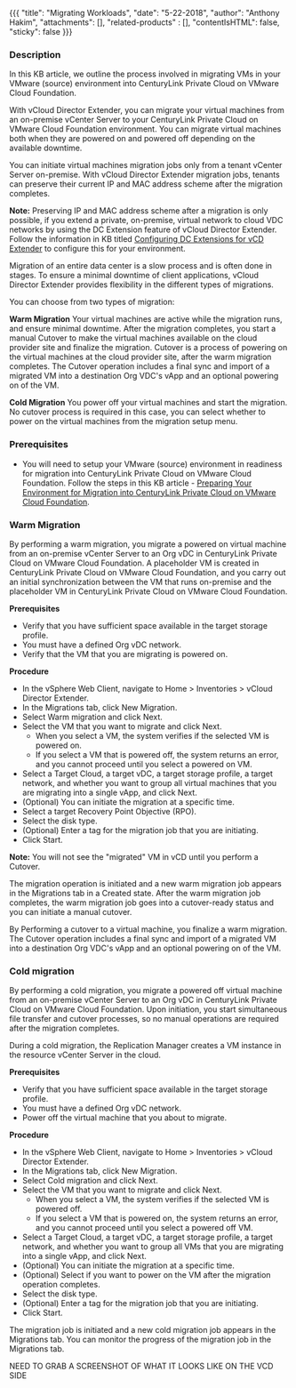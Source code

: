 {{{
  "title": "Migrating Workloads",
  "date": "5-22-2018",
  "author": "Anthony Hakim",
  "attachments": [],
  "related-products" : [],
  "contentIsHTML": false,
  "sticky": false
}}}

### Description
In this KB article, we outline the process involved in migrating VMs in your VMware (source) environment into CenturyLink Private Cloud on VMware Cloud Foundation.

With vCloud Director Extender, you can migrate your virtual machines from an on-premise vCenter Server to your CenturyLink Private Cloud on VMware Cloud Foundation environment. You can migrate virtual machines both when they are powered on and powered off depending on the available downtime.

You can initiate virtual machines migration jobs only from a tenant vCenter Server on-premise. With vCloud Director Extender migration jobs, tenants can preserve their current IP and MAC address scheme after the migration completes.

**Note:** Preserving IP and MAC address scheme after a migration is only possible, if you extend a private, on-premise, virtual network to cloud VDC networks by using the DC Extension feature of vCloud Director Extender. Follow the information in KB titled [Configuring DC Extensions for vCD Extender](l2vpn-migration-tool.md) to configure this for your environment.

Migration of an entire data center is a slow process and is often done in stages. To ensure a minimal downtime of client applications, vCloud Director Extender provides flexibility in the different types of migrations.

You can choose from two types of migration:

**Warm Migration**
Your virtual machines are active while the migration runs, and ensure minimal downtime. After the migration completes, you start a manual Cutover to make the virtual machines available on the cloud provider site and finalize the migration. Cutover is a process of powering on the virtual machines at the cloud provider site, after the warm migration completes. The Cutover operation includes a final sync and import of a migrated VM into a destination Org VDC's vApp and an optional powering on of the VM.

**Cold Migration**
You power off your virtual machines and start the migration. No cutover process is required in this case, you can select whether to power on the virtual machines from the migration setup menu.

### Prerequisites
* You will need to setup your VMware (source) environment in readiness for migration into CenturyLink Private Cloud on VMware Cloud Foundation. Follow the steps in this KB article - [Preparing Your Environment for Migration into CenturyLink Private Cloud on VMware Cloud Foundation](migration-tool.md).

### Warm Migration
By performing a warm migration, you migrate a powered on virtual machine from an on-premise vCenter Server to an Org vDC in CenturyLink Private Cloud on VMware Cloud Foundation. A placeholder VM is created in CenturyLink Private Cloud on VMware Cloud Foundation, and you carry out an initial synchronization between the VM that runs on-premise and the placeholder VM in CenturyLink Private Cloud on VMware Cloud Foundation.

**Prerequisites**
* Verify that you have sufficient space available in the target storage profile.
* You must have a defined Org vDC network.
* Verify that the VM that you are migrating is powered on.

**Procedure**
* In the vSphere Web Client, navigate to Home > Inventories > vCloud Director Extender.
* In the Migrations tab, click New Migration.
* Select Warm migration and click Next.
* Select the VM that you want to migrate and click Next.
  * When you select a VM, the system verifies if the selected VM is powered on.
  * If you select a VM that is powered off, the system returns an error, and you cannot proceed until you select a powered on VM.
* Select a Target Cloud, a target vDC, a target storage profile, a target network, and whether you want to group all virtual machines that you are migrating into a single vApp, and click Next.
* (Optional) You can initiate the migration at a specific time.
* Select a target Recovery Point Objective (RPO).
* Select the disk type.
* (Optional) Enter a tag for the migration job that you are initiating.
* Click Start.

**Note:** You will not see the "migrated" VM in vCD until you perform a Cutover.

The migration operation is initiated and a new warm migration job appears in the Migrations tab in a Created state. After the warm migration job completes, the warm migration job goes into a cutover-ready status and you can initiate a manual cutover.

By Performing a cutover to a virtual machine, you finalize a warm migration. The Cutover operation includes a final sync and import of a migrated VM into a destination Org VDC's vApp and an optional powering on of the VM.

### Cold migration
By performing a cold migration, you migrate a powered off virtual machine from an on-premise vCenter Server to an Org vDC in CenturyLink Private Cloud on VMware Cloud Foundation. Upon initiation, you start simultaneous file transfer and cutover processes, so no manual operations are required after the migration completes.

During a cold migration, the Replication Manager creates a VM instance in the resource vCenter Server in the cloud.

**Prerequisites**
* Verify that you have sufficient space available in the target storage profile.
* You must have a defined Org vDC network.
* Power off the virtual machine that you about to migrate.

**Procedure**
* In the vSphere Web Client, navigate to Home > Inventories > vCloud Director Extender.
* In the Migrations tab, click New Migration.
* Select Cold migration and click Next.
* Select the VM that you want to migrate and click Next.
  * When you select a VM, the system verifies if the selected VM is powered off.
  * If you select a VM that is powered on, the system returns an error, and you cannot proceed until you select a powered off VM.
* Select a Target Cloud, a target vDC, a target storage profile, a target network, and whether you want to group all VMs that you are migrating into a single vApp, and click Next.
* (Optional) You can initiate the migration at a specific time.
* (Optional) Select if you want to power on the VM after the migration operation completes.
* Select the disk type.
* (Optional) Enter a tag for the migration job that you are initiating.
* Click Start.

The migration job is initiated and a new cold migration job appears in the Migrations tab. You can monitor the progress of the migration job in the Migrations tab.

NEED TO GRAB A SCREENSHOT OF WHAT IT LOOKS LIKE ON THE VCD SIDE
